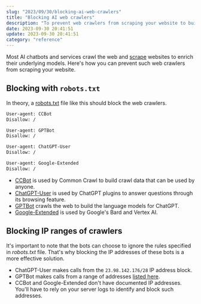 ```yaml
---
slug: "2023/09/30/blocking-ai-web-crawlers"
title: "Blocking AI web crawlers"
description: "To prevent web crawlers from scraping your website to build AI models, you can take certain measures. You can disallow them through robots.txt and block their IP ranges."
date: 2023-09-30 20:41:51
update: 2023-09-30 20:41:51
category: "reference"
---
```


Most AI chatbots and services crawl the web and [scrape](https://en.wikipedia.org/wiki/Web_scraping) websites to enrich their underlying models. Here's how you can prevent such web crawlers from scraping your website.

## Blocking with `robots.txt`

In theory, a [robots.txt](https://en.wikipedia.org/wiki/Robots.txt) file like this should block the web crawlers.

```robots.txt
User-agent: CCBot
Disallow: /

User-agent: GPTBot
Disallow: /

User-agent: ChatGPT-User
Disallow: /

User-agent: Google-Extended
Disallow: /
```

- [CCBot](https://commoncrawl.org/ccbot) is used by Common Crawl to build crawl data that can be used by anyone.
- [ChatGPT-User](https://platform.openai.com/docs/plugins/bot) is used by ChatGPT plugins to answer questions through its browsing feature.
- [GPTBot](https://platform.openai.com/docs/gptbot) crawls the web to build the language models for ChatGPT.
- [Google-Extended](https://developers.google.com/search/docs/crawling-indexing/overview-google-crawlers#google-extended) is used by Google's Bard and Vertex AI.

## Blocking IP ranges of crawlers

It's important to note that the bots can choose to ignore the rules specified in _robots.txt_ file. That's why blocking the IP addresses of these bots is a more effective solution.

- ChatGPT-User makes calls from the `23.98.142.176/28` IP address block.
- GPTBot makes calls from a range of addresses [listed here](https://openai.com/gptbot-ranges.txt).
- CCBot and Google-Extended don't have documented IP addresses. You'll have to rely on your server logs to identify and block such addresses.
